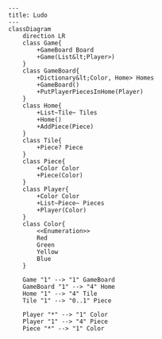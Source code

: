 ﻿```mermaid
---
title: Ludo
---
classDiagram
    direction LR
    class Game{
        +GameBoard Board
        +Game(List&lt;Player>)
    }
    class GameBoard{
        +Dictionary&lt;Color, Home> Homes
        +GameBoard()
        +PutPlayerPiecesInHome(Player)
    }
    class Home{
        +List~Tile~ Tiles
        +Home()
        +AddPiece(Piece)
    }
    class Tile{
        +Piece? Piece
    }
    class Piece{
        +Color Color
        +Piece(Color)
    }
    class Player{
        +Color Color
        +List~Piece~ Pieces
        +Player(Color)
    }
    class Color{
        <<Enumeration>>
        Red
        Green
        Yellow
        Blue
    }
    
    Game "1" --> "1" GameBoard
    GameBoard "1" --> "4" Home
    Home "1" --> "4" Tile
    Tile "1" --> "0..1" Piece
    
    Player "*" --> "1" Color
    Player "1" --> "4" Piece
    Piece "*" --> "1" Color
```

